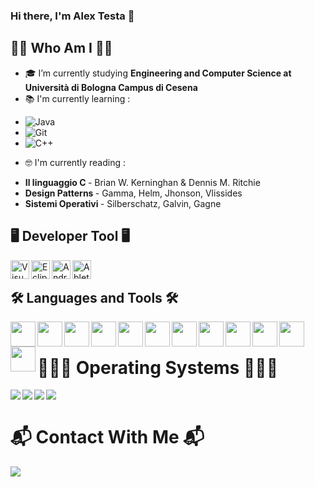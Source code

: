 ### Hi there, I'm Alex Testa 👋

<!-- <a href="https://alessandromazzoli.codes"><img src="https://github.com/alemazzo/alemazzo/blob/main/cutted.gif" alt="presentation"/></a>-->

 ## 💁‍♂️ Who Am I 💁‍♂️
- 🎓 I’m currently studying **Engineering and Computer Science at Università di Bologna Campus di Cesena**
- 📚 I'm currently learning : 
<p> 
<ul>
<li> <img alt="Java" src="https://img.shields.io/badge/java-%23ED8B00.svg?&style=for-the-badge&logo=java&logoColor=white"/></li>
<li> <img alt="Git" src="https://img.shields.io/badge/git%20-%23F05033.svg?&style=for-the-badge&logo=git&logoColor=white"/></li>
<li> <img alt="C++"src="https://img.shields.io/badge/c++%20-%2300599C.svg?&style=for-the-badge&logo=c%2B%2B&ogoColor=white"/></li>
</ul>
</p>

- 🤓 I'm currently reading :
<ul>
    <li> <b>Il linguaggio C </b> - Brian W. Kerninghan & Dennis M. Ritchie </li>
    <li> <b>Design Patterns </b> - Gamma, Helm, Jhonson, Vlissides </li>
    <li> <b>Sistemi Operativi </b> - Silberschatz, Galvin, Gagne</li>
</ul>

 ## 🖥️ Developer Tool 🖥️ 
<img align="left" alt="VisualStudio" height="30px" src="https://www.flaticon.com/svg/static/icons/svg/906/906324.svg" />
<img align="left" alt="Eclipse" height="30px" src="https://icons.iconarchive.com/icons/papirus-team/papirus-apps/256/eclipse-icon.png" />
<img align="left" alt="AndroidStudio" height="30px" src="https://2.bp.blogspot.com/-vQyzXtrfY04/XNMEtRuef5I/AAAAAAAAI7A/1rXwc6JFO-QFUunp-22bNlKlDzsuUfgBwCLcBGAs/s1600/image8.png" />
<img align="left" alt="AbletonLive" height="30px" src="https://img.icons8.com/ios/48/000000/ableton.png"/>
</br>

## 🛠 Languages and Tools 🛠 
 <img align="left" height="40px" src="https://img.shields.io/badge/html5%20-%23E34F26.svg?&style=for-the-badge&logo=html5&logoColor=white"/>
 <img align="left" height="40px" src="https://img.shields.io/badge/css3%20-%231572B6.svg?&style=for-the-badge&logo=css3&logoColor=white"/>
 <img align="left" height="40px" src="https://img.shields.io/badge/c%20-%2300599C.svg?&style=for-the-badge&logo=c&logoColor=white"/>
 <img align="left" height="40px" src="https://img.shields.io/badge/javascript%20-%23323330.svg?&style=for-the-badge&logo=javascript&logoColor=%23F7DF1E"/>
 <img align="left" height="40px" src="https://img.shields.io/badge/c++%20-%2300599C.svg?&style=for-the-badge&logo=c%2B%2B&ogoColor=white"/>
 <img align="left" height="40px" src="https://img.shields.io/badge/c%23%20-%23239120.svg?&style=for-the-badge&logo=c-sharp&logoColor=white"/>
<img align="left" height="40px" src="https://img.shields.io/badge/java-%23ED8B00.svg?&style=for-the-badge&logo=java&logoColor=white"/>
<img align="left" height="40px" src="https://img.shields.io/badge/php-%23777BB4.svg?&style=for-the-badge&logo=php&logoColor=white"/>
<img align="left" height="40px" src="https://img.shields.io/badge/bootstrap%20-%23563D7C.svg?&style=for-the-badge&logo=bootstrap&logoColor=white"/>
<img align="left" height="40px" src="https://img.shields.io/badge/jquery%20-%230769AD.svg?&style=for-the-badge&logo=jquery&logoColor=white"/>
<img align="left" height="40px" src="https://img.shields.io/badge/git%20-%23F05033.svg?&style=for-the-badge&logo=git&logoColor=white"/>
<img align="left" height="40px" src="https://img.shields.io/badge/github%20-%23121011.svg?&style=for-the-badge&logo=github&logoColor=white"/>
 </br>

# 👨🏻‍💻 Operating Systems 👨🏻‍💻
<img align="left" src="https://www.flaticon.com/svg/static/icons/svg/906/906308.svg"/>
<img align="left" src="https://www.flaticon.com/svg/static/icons/svg/518/518713.svg"/>
<img align="left" src="https://www.flaticon.com/svg/static/icons/svg/518/518714.svg"/>
<img align="left" src="https://www.flaticon.com/svg/static/icons/svg/518/518705.svg"/>
</br>

# 📬 Contact With Me 📬
<img src="https://img.shields.io/badge/@Alex_Testa00%20-%23E4405F.svg?&style=for-the-badge&logo=Instagram&logoColor=white" href="https://www.instagram.com/alex_testa00?r=nametag"/>
</br>